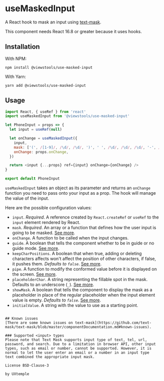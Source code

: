 # useMaskedInput

A React hook to mask an input using [text-mask](https://github.com/text-mask/text-mask).

This component needs React 16.8 or greater because it uses hooks.

## Installation

With NPM:
```
npm install @viewstools/use-masked-input
```

With Yarn:
```
yarn add @viewstools/use-masked-input
```

## Usage

```js
import React, { useRef } from 'react'
import useMaskedInput from '@viewstools/use-masked-input'

let PhoneInput = props => {
  let input = useRef(null)

  let onChange = useMaskedInput({
    input,
    mask: ['(', /[1-9]/, /\d/, /\d/, ')', ' ', /\d/, /\d/, /\d/, '-', /\d/, /\d/, /\d/, /\d/],
    onChange: props.onChange,
  })

  return <input {...props} ref={input} onChange={onChange} />
}

export default PhoneInput
```

`useMaskedInput` takes an object as its parameter and returns an `onChange`
function you need to pass onto your input as a prop. The hook will manage the value of the input.

Here are the possible configuration values:
- `input`. *Required*. A reference created by `React.createRef` or `useRef` to the `input` element rendered by React.
- `mask`. *Required*. An array or a function that defines how the user input is going to be masked. [See more](https://github.com/text-mask/text-mask/blob/master/componentDocumentation.md#mask).
- `onChange`. A function to be called when the input changes.
- `guide`. A boolean that tells the component whether to be in guide or no guide mode. [See more](https://github.com/text-mask/text-mask/blob/master/componentDocumentation.md#guide).
- `keepCharPositions`. A boolean that when true, adding or deleting characters affects won't affect the position of other characters, if false, it pushes them.  _Defaults to `false`_. [See more](https://github.com/text-mask/text-mask/blob/master/componentDocumentation.md#keepcharpositions).
- `pipe`. A function to modify the conformed value before it is displayed on the screen. [See more](https://github.com/text-mask/text-mask/blob/master/componentDocumentation.md#pipe).
- `placeholderChar`. A string representing the fillable spot in the mask. Defaults to an underscore (`_`). [See more](https://github.com/text-mask/text-mask/blob/master/componentDocumentation.md#placeholderchar).
- `showMask`. A boolean that tells the component to display the mask as a placeholder in place of the regular placeholder when the input element value is empty. _Defaults to `false`_. [See more](https://github.com/text-mask/text-mask/blob/master/componentDocumentation.md#showmask).
- `initialValue`. A string with the value to use as a starting point.
```

## Known issues
[There are some known issues on text-mask](https://github.com/text-mask/text-mask/blob/master/componentDocumentation.md#known-issues).

### Supported <input> types
Please note that Text Mask supports input type of text, tel, url, password, and search. Due to a limitation in browser API, other input types, such as email or number, cannot be supported. However, it is normal to let the user enter an email or a number in an input type text combined the appropriate input mask.

License BSD-Clause-3

by UXtemple
